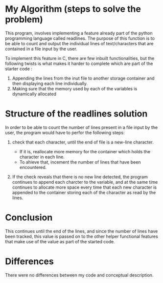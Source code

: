 # My Algorithm (steps to solve the problem)

This program, involves implementing a feature already part of the python programming language called readlines. The purpose of this function is to be able to count and output the individual lines of text/characters that are contained in a file input by the user.

To implement this feature in C, there are few inbuilt functionalities, but the following twists is what makes it harder to complete which are part of the starter code : 
1. Appending the lines from the inut file to another storage container and then displaying each line individually.
2. Making sure that the memory used by each of the variables is dynamically allocated

# Structure of the readlines solution

In order to be able to count the number of lines present in a file input by the user, the program would have to perfor the following steps: 

1. check that each character, until the end of file is a new-line character. 
    - If it is, reallocate more memory for the container which holds the character in each line. 
    - To ahieve that, incement the number of lines that have been encountered.
    
2. If the check reveals that there is no new line detected, the program continues to append each charcter to the variable, and at the same time continues to allocate more space every time that each new character is appended to the container storing each of the character as read by the lines. 

# Conclusion

This continues until the end of the lines, and since the number of lines have been tracked, this value is passed on to the other helper functional features that make use of the value as part of the started code.

# Differences

There were no differences between my code and conceptual description.